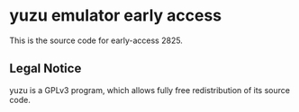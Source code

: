 yuzu emulator early access
=============

This is the source code for early-access 2825.

## Legal Notice

yuzu is a GPLv3 program, which allows fully free redistribution of its source code.